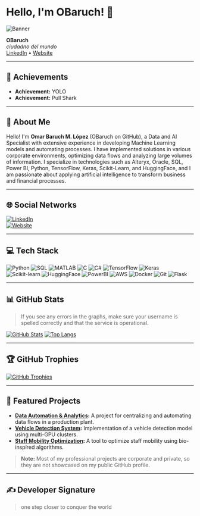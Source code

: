 # Hello, I'm OBaruch! 👋

![Banner](https://dummyimage.com/1000x200/000/fff.png&text=Welcome+to+My+Profile)

**OBaruch**  
*ciudadno del mundo*  
[LinkedIn](https://www.linkedin.com/in/baruchlopez/) • [Website](https://baruchlopez.com/)

---

## 🏅 Achievements
- **Achievement:** YOLO  
- **Achievement:** Pull Shark

---

## 💫 About Me
Hello! I'm **Omar Baruch M. López** (OBaruch on GitHub), a Data and AI Specialist with extensive experience in developing Machine Learning models and automating processes. I have implemented solutions in various corporate environments, optimizing data flows and analyzing large volumes of information. I specialize in technologies such as Alteryx, Oracle, SQL, Power BI, Python, TensorFlow, Keras, Scikit-Learn, and HuggingFace, and I am passionate about applying artificial intelligence to transform business and financial processes.

---

## 🌐 Social Networks
[![LinkedIn](https://img.shields.io/badge/LinkedIn-0077B5?style=flat&logo=linkedin&logoColor=white)](https://www.linkedin.com/in/baruchlopez/)  
[![Website](https://img.shields.io/badge/Web-000000?style=flat)](https://baruchlopez.com/)

---

## 💻 Tech Stack
![Python](https://img.shields.io/badge/Python-3776AB?style=flat&logo=python&logoColor=white)
![SQL](https://img.shields.io/badge/SQL-4479A1?style=flat&logo=postgresql&logoColor=white)
![MATLAB](https://img.shields.io/badge/MATLAB-FF6C0D?style=flat&logo=matlab&logoColor=white)
![C](https://img.shields.io/badge/C-00599C?style=flat&logo=c&logoColor=white)
![C#](https://img.shields.io/badge/C%23-239120?style=flat&logo=c-sharp&logoColor=white)
![TensorFlow](https://img.shields.io/badge/TensorFlow-FF6F00?style=flat&logo=tensorflow&logoColor=white)
![Keras](https://img.shields.io/badge/Keras-D00000?style=flat&logo=keras&logoColor=white)
![Scikit-learn](https://img.shields.io/badge/Scikit--learn-F7931E?style=flat&logo=scikit-learn&logoColor=white)
![HuggingFace](https://img.shields.io/badge/HuggingFace-00C4B4?style=flat&logo=huggingface&logoColor=white)
![PowerBI](https://img.shields.io/badge/Power%20BI-F2C811?style=flat&logo=powerbi&logoColor=white)
![AWS](https://img.shields.io/badge/AWS-232F3E?style=flat&logo=amazon-aws&logoColor=white)
![Docker](https://img.shields.io/badge/Docker-2496ED?style=flat&logo=docker&logoColor=white)
![Git](https://img.shields.io/badge/Git-F05032?style=flat&logo=git&logoColor=white)
![Flask](https://img.shields.io/badge/Flask-000000?style=flat&logo=flask&logoColor=white)
<!-- Add more badges or languages as needed -->

---

## 📊 GitHub Stats
> If you see any errors in the graphs, make sure your username is spelled correctly and that the service is operational.

[![GitHub Stats](https://github-readme-stats.vercel.app/api?username=OBaruch&show_icons=true&theme=radical)](https://github.com/OBaruch)
[![Top Langs](https://github-readme-stats.vercel.app/api/top-langs/?username=OBaruch&layout=compact&theme=radical)](https://github.com/OBaruch)

---

## 🏆 GitHub Trophies
[![GitHub Trophies](https://github-profile-trophy.vercel.app/?username=OBaruch&theme=onedark)](https://github.com/OBaruch)

---

## 📁 Featured Projects
- **[Data Automation & Analytics](https://github.com/OBaruch/Data-Automation):** A project for centralizing and automating data flows in a production plant.
- **[Vehicle Detection System](https://github.com/OBaruch/Vehicle-Detection):** Implementation of a vehicle detection model using multi-GPU clusters.
- **[Staff Mobility Optimization](https://github.com/OBaruch/Staff-Mobility):** A tool to optimize staff mobility using bio-inspired algorithms.

> **Note:** Most of my professional projects are corporate and private, so they are not showcased on my public GitHub profile.

---

## ✍️ Developer Signature
> one step closer to conquer the world

